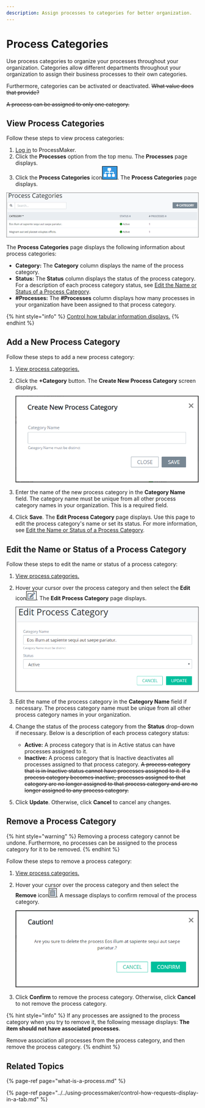 ```yaml
---
description: Assign processes to categories for better organization.
---
```


# Process Categories

Use process categories to organize your processes throughout your organization. Categories allow different departments throughout your organization to assign their business processes to their own categories.

Furthermore, categories can be activated or deactivated. ~~What value does that provide?~~

~~A process can be assigned to only one category.~~

## View Process Categories

Follow these steps to view process categories:

1. [Log in](../../using-processmaker/log-in.md#log-in) to ProcessMaker.
2. Click the **Processes** option from the top menu. The **Processes** page displays.
3. Click the **Process Categories** icon![](../../.gitbook/assets/process-categories-icon-processes.png). The **Process Categories** page displays.

![Process Categories page](../../.gitbook/assets/process-categories-page-processes.png)

The **Process Categories** page displays the following information about process categories:

* **Category:** The **Category** column displays the name of the process category.
* **Status:** The **Status** column displays the status of the process category. For a description of each process category status, see [Edit the Name or Status of a Process Category](process-categories.md#edit-the-name-or-status-of-a-process-category).
* **\#Processes:** The **\#Processes** column displays how many processes in your organization have been assigned to that process category.

{% hint style="info" %}
[Control how tabular information displays.](../../using-processmaker/control-how-requests-display-in-a-tab.md)
{% endhint %}

## Add a New Process Category

Follow these steps to add a new process category:

1. [View process categories.](process-categories.md#view-process-categories)
2. Click the **+Category** button. The **Create New Process Category** screen displays.  

   ![](../../.gitbook/assets/create-new-process-category-screen-processes.png)

3. Enter the name of the new process category in the **Category Name** field. The category name must be unique from all other process category names in your organization. This is a required field.
4. Click **Save**. The **Edit Process Category** page displays. Use this page to edit the process category's name or set its status. For more information, see [Edit the Name or Status of a Process Category](process-categories.md#edit-the-name-or-status-of-a-process-category).

## Edit the Name or Status of a Process Category

Follow these steps to edit the name or status of a process category:

1. [View process categories.](process-categories.md#view-process-categories)
2. Hover your cursor over the process category and then select the **Edit** icon![](../../.gitbook/assets/edit-icon.png). The **Edit Process Category** page displays.  

   ![](../../.gitbook/assets/edit-process-category-page-processes.png)

3. Edit the name of the process category in the **Category Name** field if necessary. The process category name must be unique from all other process category names in your organization.
4. Change the status of the process category from the **Status** drop-down if necessary. Below is a description of each process category status:
   * **Active:** A process category that is in Active status can have processes assigned to it.
   * **Inactive:** A process category that is Inactive deactivates all processes assigned to that process category. ~~A process category that is in Inactive status cannot have processes assigned to it. If a process category becomes inactive, processes assigned to that category are no longer assigned to that process category and are no longer assigned to any process category.~~
5. Click **Update**. Otherwise, click **Cancel** to cancel any changes.

## Remove a Process Category

{% hint style="warning" %}
Removing a process category cannot be undone. Furthermore, no processes can be assigned to the process category for it to be removed.
{% endhint %}

Follow these steps to remove a process category:

1. [View process categories.](process-categories.md#view-process-categories)
2. Hover your cursor over the process category and then select the **Remove** icon![](../../.gitbook/assets/remove-icon.png). A message displays to confirm removal of the process category.  

   ![](../../.gitbook/assets/remove-process-category-screen-processes.png)

3. Click **Confirm** to remove the process category. Otherwise, click **Cancel** to not remove the process category.

{% hint style="info" %}
If any processes are assigned to the process category when you try to remove it, the following message displays: **The item should not have associated processes**.

Remove association all processes from the process category, and then remove the process category.
{% endhint %}

## Related Topics

{% page-ref page="what-is-a-process.md" %}

{% page-ref page="../../using-processmaker/control-how-requests-display-in-a-tab.md" %}

